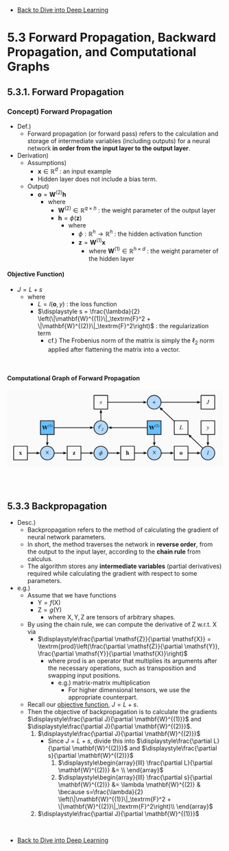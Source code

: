 * [Back to Dive into Deep Learning](../../main.md)

# 5.3 Forward Propagation, Backward Propagation, and Computational Graphs

## 5.3.1. Forward Propagation
### Concept) Forward Propagation
- Def.)
  - Forward propagation (or forward pass) refers to the calculation and storage of intermediate variables (including outputs) for a neural network **in order from the input layer to the output layer**. 
- Derivation)
  - Assumptions)
    - $`\mathbf{x} \in \mathbb{R}^d`$ : an input example
    - Hidden layer does not include a bias term.
  - Output)
    - $\mathbf{o}= \mathbf{W}^{(2)} \mathbf{h}$
      - where
        - $`\mathbf{W}^{(2)} \in \mathbb{R}^{q \times h}`$ : the weight parameter of the output layer
        - $\mathbf{h}= \phi (\mathbf{z})$
          - where
            - $`\phi : \mathbb{R}^h \rightarrow \mathbb{R}^h`$ : the hidden activation function
            - $\mathbf{z}= \mathbf{W}^{(1)} \mathbf{x}$
              - where $`\mathbf{W}^{(1)} \in \mathbb{R}^{h \times d}`$ : the weight parameter of the hidden layer
#### Objective Function)
- $J = L + s$
  - where
    - $L = l(\mathbf{o}, y)$ : the loss function
    - $\displaystyle s = \frac{\lambda}{2} \left(\|\mathbf{W}^{(1)}\|_\textrm{F}^2 + \|\mathbf{W}^{(2)}\|_\textrm{F}^2\right)$ : the regularization term
      - cf.) The Frobenius norm of the matrix is simply the $`\ell_2`$ norm applied after flattening the matrix into a vector.

<br>

#### Computational Graph of Forward Propagation
![](images/001.png)

<br><br>

## 5.3.3 Backpropagation
- Desc.)
  - Backpropagation refers to the method of calculating the gradient of neural network parameters.
  - In short, the method traverses the network in **reverse order**, from the output to the input layer, according to the **chain rule** from calculus.
  - The algorithm stores any **intermediate variables** (partial derivatives) required while calculating the gradient with respect to some parameters.
- e.g.)
  - Assume that we have functions
    - $`\mathsf{Y}=f(\mathsf{X})`$
    - $`\mathsf{Z}=g(\mathsf{Y})`$
      - where $`\mathsf{X}, \mathsf{Y}, \mathsf{Z}`$ are tensors of arbitrary shapes.
  - By using the chain rule, we can compute the derivative of $\mathsf{Z}$ w.r.t. $\mathsf{X}$ via
    - $`\displaystyle\frac{\partial \mathsf{Z}}{\partial \mathsf{X}} = \textrm{prod}\left(\frac{\partial \mathsf{Z}}{\partial \mathsf{Y}}, \frac{\partial \mathsf{Y}}{\partial \mathsf{X}}\right)`$
      - where $`\textrm{prod}`$ is an operator that multiplies its arguments after the necessary operations, such as transposition and swapping input positions.
        - e.g.) matrix-matrix multiplication
          - For higher dimensional tensors, we use the appropriate counterpart.
  - Recall our [objective function](#objective-function), $J = L+s$.
  - Then the objective of backpropagation is to calculate the gradients $`\displaystyle\frac{\partial J}{\partial \mathbf{W}^{(1)}}`$ and $`\displaystyle\frac{\partial J}{\partial \mathbf{W}^{(2)}}`$.
    1. $`\displaystyle\frac{\partial J}{\partial \mathbf{W}^{(2)}}`$
       - Since $J=L+s$, divide this into $`\displaystyle\frac{\partial L}{\partial \mathbf{W}^{(2)}}`$ and $`\displaystyle\frac{\partial s}{\partial \mathbf{W}^{(2)}}`$
         1. $`\displaystyle\begin{array}{lll}
          \frac{\partial L}{\partial \mathbf{W}^{(2)}} 
          &= \\
         \end{array}`$
         2. $`\displaystyle\begin{array}{lll}
          \frac{\partial s}{\partial \mathbf{W}^{(2)}} 
          &= \lambda \mathbf{W}^{(2)} & \because s=\frac{\lambda}{2} \left(\|\mathbf{W}^{(1)}\|_\textrm{F}^2 + \|\mathbf{W}^{(2)}\|_\textrm{F}^2\right)\\
         \end{array}`$
    2. $`\displaystyle\frac{\partial J}{\partial \mathbf{W}^{(1)}}`$




<br>

* [Back to Dive into Deep Learning](../../main.md)